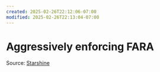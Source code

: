 ```yaml
---
created: 2025-02-26T22:12:06-07:00
modified: 2025-02-26T22:13:04-07:00
---
```


# Aggressively enforcing FARA

Source: [Starshine](https://bsky.app/profile/starshine.bsky.social/post/3kxmfrwpkhl2i)
